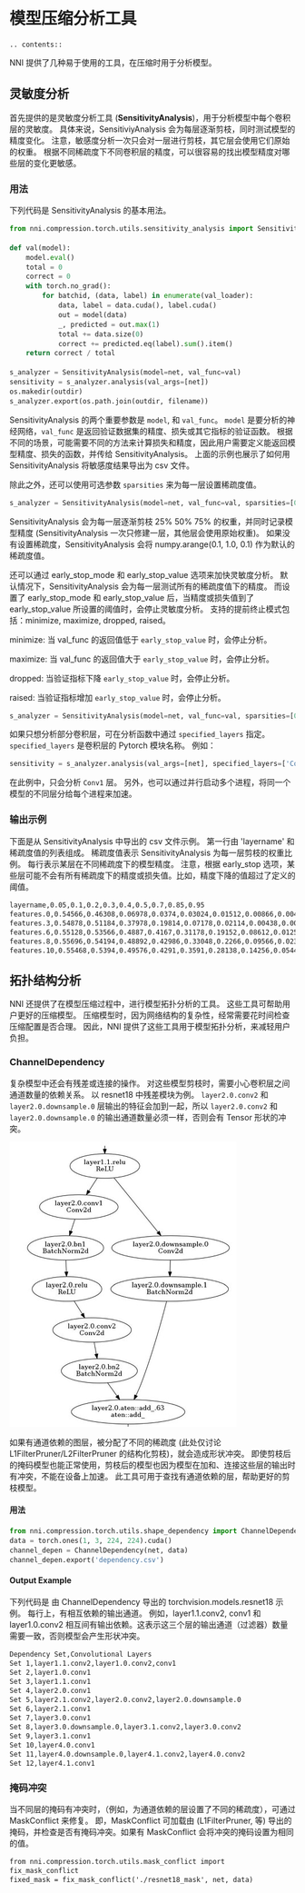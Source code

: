 # 模型压缩分析工具

```eval_rst
.. contents::
```

NNI 提供了几种易于使用的工具，在压缩时用于分析模型。

## 灵敏度分析
首先提供的是灵敏度分析工具 (**SensitivityAnalysis**)，用于分析模型中每个卷积层的灵敏度。 具体来说，SensitiviyAnalysis 会为每层逐渐剪枝，同时测试模型的精度变化。 注意，敏感度分析一次只会对一层进行剪枝，其它层会使用它们原始的权重。 根据不同稀疏度下不同卷积层的精度，可以很容易的找出模型精度对哪些层的变化更敏感。

### 用法

下列代码是 SensitivityAnalysis 的基本用法。
```python
from nni.compression.torch.utils.sensitivity_analysis import SensitivityAnalysis

def val(model):
    model.eval()
    total = 0
    correct = 0
    with torch.no_grad():
        for batchid, (data, label) in enumerate(val_loader):
            data, label = data.cuda(), label.cuda()
            out = model(data)
            _, predicted = out.max(1)
            total += data.size(0)
            correct += predicted.eq(label).sum().item()
    return correct / total

s_analyzer = SensitivityAnalysis(model=net, val_func=val)
sensitivity = s_analyzer.analysis(val_args=[net])
os.makedir(outdir)
s_analyzer.export(os.path.join(outdir, filename))
```

SensitivityAnalysis 的两个重要参数是 `model`, 和 `val_func`。 `model` 是要分析的神经网络，`val_func` 是返回验证数据集的精度、损失或其它指标的验证函数。 根据不同的场景，可能需要不同的方法来计算损失和精度，因此用户需要定义能返回模型精度、损失的函数，并传给 SensitivityAnalysis。 上面的示例也展示了如何用 SensitivityAnalysis 将敏感度结果导出为 csv 文件。

除此之外，还可以使用可选参数 `sparsities` 来为每一层设置稀疏度值。
```python
s_analyzer = SensitivityAnalysis(model=net, val_func=val, sparsities=[0.25, 0.5, 0.75])
```
SensitivityAnalysis 会为每一层逐渐剪枝 25% 50% 75% 的权重，并同时记录模型精度 (SensitivityAnalysis 一次只修建一层，其他层会使用原始权重)。 如果没有设置稀疏度，SensitivityAnalysis 会将 numpy.arange(0.1, 1.0, 0.1) 作为默认的稀疏度值。

还可以通过 early_stop_mode 和 early_stop_value 选项来加快灵敏度分析。 默认情况下，SensitivityAnalysis 会为每一层测试所有的稀疏度值下的精度。 而设置了 early_stop_mode 和 early_stop_value 后，当精度或损失值到了 early_stop_value 所设置的阈值时，会停止灵敏度分析。 支持的提前终止模式包括：minimize, maximize, dropped, raised。

minimize: 当 val_func 的返回值低于 `early_stop_value` 时，会停止分析。

maximize: 当 val_func 的返回值大于 `early_stop_value` 时，会停止分析。

dropped: 当验证指标下降 `early_stop_value` 时，会停止分析。

raised: 当验证指标增加 `early_stop_value` 时，会停止分析。

```python
s_analyzer = SensitivityAnalysis(model=net, val_func=val, sparsities=[0.25, 0.5, 0.75], early_stop_mode='dropped', early_stop_value=0.1)
```
如果只想分析部分卷积层，可在分析函数中通过 `specified_layers` 指定。 `specified_layers` 是卷积层的 Pytorch 模块名称。 例如：
```python
sensitivity = s_analyzer.analysis(val_args=[net], specified_layers=['Conv1'])
```
在此例中，只会分析 `Conv1` 层。 另外，也可以通过并行启动多个进程，将同一个模型的不同层分给每个进程来加速。


### 输出示例
下面是从 SensitivityAnalysis 中导出的 csv 文件示例。 第一行由 'layername' 和稀疏度值的列表组成。 稀疏度值表示 SensitivityAnalysis 为每一层剪枝的权重比例。 每行表示某层在不同稀疏度下的模型精度。 注意，根据 early_stop 选项，某些层可能不会有所有稀疏度下的精度或损失值。比如，精度下降的值超过了定义的阈值。
```
layername,0.05,0.1,0.2,0.3,0.4,0.5,0.7,0.85,0.95
features.0,0.54566,0.46308,0.06978,0.0374,0.03024,0.01512,0.00866,0.00492,0.00184
features.3,0.54878,0.51184,0.37978,0.19814,0.07178,0.02114,0.00438,0.00442,0.00142
features.6,0.55128,0.53566,0.4887,0.4167,0.31178,0.19152,0.08612,0.01258,0.00236
features.8,0.55696,0.54194,0.48892,0.42986,0.33048,0.2266,0.09566,0.02348,0.0056
features.10,0.55468,0.5394,0.49576,0.4291,0.3591,0.28138,0.14256,0.05446,0.01578
```

## 拓扑结构分析
NNI 还提供了在模型压缩过程中，进行模型拓扑分析的工具。 这些工具可帮助用户更好的压缩模型。 压缩模型时，因为网络结构的复杂性，经常需要花时间检查压缩配置是否合理。 因此，NNI 提供了这些工具用于模型拓扑分析，来减轻用户负担。

### ChannelDependency
复杂模型中还会有残差或连接的操作。 对这些模型剪枝时，需要小心卷积层之间通道数量的依赖关系。 以 resnet18 中残差模块为例。 `layer2.0.conv2` 和 `layer2.0.downsample.0` 层输出的特征会加到一起，所以 `layer2.0.conv2` 和 `layer2.0.downsample.0` 的输出通道数量必须一样，否则会有 Tensor 形状的冲突。

![](../../img/channel_dependency_example.jpg)


如果有通道依赖的图层，被分配了不同的稀疏度 (此处仅讨论 L1FilterPruner/L2FilterPruner 的结构化剪枝)，就会造成形状冲突。 即使剪枝后的掩码模型也能正常使用，剪枝后的模型也因为模型在加和、连接这些层的输出时有冲突，不能在设备上加速。 此工具可用于查找有通道依赖的层，帮助更好的剪枝模型。

#### 用法
```python
from nni.compression.torch.utils.shape_dependency import ChannelDependency
data = torch.ones(1, 3, 224, 224).cuda()
channel_depen = ChannelDependency(net, data)
channel_depen.export('dependency.csv')
```

#### Output Example
下列代码是 由 ChannelDependency 导出的 torchvision.models.resnet18 示例。 每行上，有相互依赖的输出通道。 例如，layer1.1.conv2, conv1 和 layer1.0.conv2 相互间有输出依赖。这表示这三个层的输出通道（过滤器）数量需要一致，否则模型会产生形状冲突。
```
Dependency Set,Convolutional Layers
Set 1,layer1.1.conv2,layer1.0.conv2,conv1
Set 2,layer1.0.conv1
Set 3,layer1.1.conv1
Set 4,layer2.0.conv1
Set 5,layer2.1.conv2,layer2.0.conv2,layer2.0.downsample.0
Set 6,layer2.1.conv1
Set 7,layer3.0.conv1
Set 8,layer3.0.downsample.0,layer3.1.conv2,layer3.0.conv2
Set 9,layer3.1.conv1
Set 10,layer4.0.conv1
Set 11,layer4.0.downsample.0,layer4.1.conv2,layer4.0.conv2
Set 12,layer4.1.conv1
```

### 掩码冲突
当不同层的掩码有冲突时，（例如，为通道依赖的层设置了不同的稀疏度），可通过 MaskConflict 来修复。 即，MaskConflict 可加载由 (L1FilterPruner, 等) 导出的掩码，并检查是否有掩码冲突。如果有 MaskConflict 会将冲突的掩码设置为相同的值。

```
from nni.compression.torch.utils.mask_conflict import fix_mask_conflict
fixed_mask = fix_mask_conflict('./resnet18_mask', net, data)
```